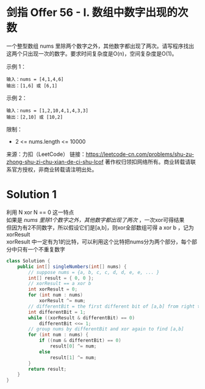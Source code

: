 # 剑指 Offer 56 - I. 数组中数字出现的次数

一个整型数组 nums 里除两个数字之外，其他数字都出现了两次。请写程序找出这两个只出现一次的数字。要求时间复杂度是O(n)，空间复杂度是O(1)。

示例 1：
```
输入：nums = [4,1,4,6]
输出：[1,6] 或 [6,1]
```
示例 2：
```
输入：nums = [1,2,10,4,1,4,3,3]
输出：[2,10] 或 [10,2]
```
限制：
+ 2 <= nums.length <= 10000

来源：力扣（LeetCode）
链接：https://leetcode-cn.com/problems/shu-zu-zhong-shu-zi-chu-xian-de-ci-shu-lcof
著作权归领扣网络所有。商业转载请联系官方授权，非商业转载请注明出处。

# Solution 1
利用 N xor N == 0 这一特点  
如果是 *nums 里除1个数字之外，其他数字都出现了两次* ，一次xor可得结果  
但因为有2不同数字，所以假设它们是[a,b]，则xor全部数组可得 a xor b ，记为xorResult  
xorResult 中一定有为1的比特，可以利用这个比特把nums分为两个部分，每个部分中只有一个不重复数字  
``` java
class Solution {
    public int[] singleNumbers(int[] nums) {
        // suppose nums = {a, b, c, c, d, d, e, e, ... }
        int[] result = { 0, 0 };
        // xorResult == a xor b
        int xorResult = 0;
        for (int num : nums)
            xorResult ^= num;
        // differentBit = the first different bit of [a,b] from right to left
        int differentBit = 1;
        while ((xorResult & differentBit) == 0)
            differentBit <<= 1;
        // group nums by differentBit and xor again to find [a,b]
        for (int num : nums) {
            if ((num & differentBit) == 0)
                result[0] ^= num;
            else
                result[1] ^= num;
        }
        return result;
    }
}
```